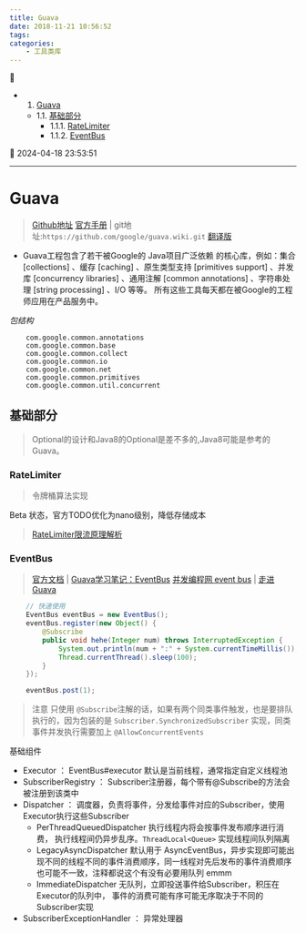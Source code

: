 ```yaml
---
title: Guava
date: 2018-11-21 10:56:52
tags: 
categories: 
    - 工具类库
---
```


💠

- 1. [Guava](#guava)
    - 1.1. [基础部分](#基础部分)
        - 1.1.1. [RateLimiter](#ratelimiter)
        - 1.1.2. [EventBus](#eventbus)

💠 2024-04-18 23:53:51
****************************************
# Guava
> [Github地址](https://github.com/google/guava)
> [官方手册](https://github.com/google/guava/wiki) | git地址:`https://github.com/google/guava.wiki.git`
> [翻译版](http://ifeve.com/google-guava/)

- Guava工程包含了若干被Google的 Java项目广泛依赖 的核心库，例如：集合 [collections] 、缓存 [caching] 、原生类型支持 [primitives support] 、并发库 [concurrency libraries] 、通用注解 [common annotations] 、字符串处理 [string processing] 、I/O 等等。 所有这些工具每天都在被Google的工程师应用在产品服务中。

_包结构_
```
    com.google.common.annotations
    com.google.common.base
    com.google.common.collect
    com.google.common.io
    com.google.common.net
    com.google.common.primitives
    com.google.common.util.concurrent
```

## 基础部分
> Optional的设计和Java8的Optional是差不多的,Java8可能是参考的Guava。

### RateLimiter
> 令牌桶算法实现

Beta 状态，官方TODO优化为nano级别，降低存储成本

> [RateLimiter限流原理解析](https://zhuanlan.zhihu.com/p/60979444)

### EventBus
> [官方文档](https://github.com/google/guava/wiki/EventBusExplained) | [Guava学习笔记：EventBus](http://www.cnblogs.com/peida/p/EventBus.html)
> [并发编程网 event bus](http://ifeve.com/google-guava-eventbus/) | [走进Guava](https://www.yeetrack.com/?p=1177)

```java
    // 快速使用
    EventBus eventBus = new EventBus();
    eventBus.register(new Object() {
        @Subscribe
        public void hehe(Integer num) throws InterruptedException {
            System.out.println(num + ":" + System.currentTimeMillis());
            Thread.currentThread().sleep(100);
        }
    });

    eventBus.post(1);
```
> 注意 只使用 `@Subscribe`注解的话，如果有两个同类事件触发，也是要排队执行的，因为包装的是 `Subscriber.SynchronizedSubscriber` 实现，同类事件并发执行需要加上 `@AllowConcurrentEvents`

基础组件

- Executor ： EventBus#executor 默认是当前线程，通常指定自定义线程池
- SubscriberRegistry ： Subscriber注册器，每个带有@Subscribe的方法会被注册到该类中
- Dispatcher ： 调度器，负责将事件，分发给事件对应的Subscriber，使用Executor执行这些Subscriber
    - PerThreadQueuedDispatcher 执行线程内将会按事件发布顺序进行消费， 执行线程间仍异步乱序。`ThreadLocal<Queue>` 实现线程间队列隔离
    - LegacyAsyncDispatcher 默认用于 AsyncEventBus，异步实现即可能出现不同的线程不同的事件消费顺序，同一线程对先后发布的事件消费顺序也可能不一致，注释都说这个有没有必要用队列 emmm
    - ImmediateDispatcher 无队列，立即投送事件给Subscriber，积压在Executor的队列中， 事件的消费可能有序可能无序取决于不同的Subscriber实现
- SubscriberExceptionHandler ： 异常处理器

